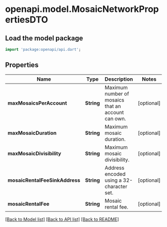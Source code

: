 # openapi.model.MosaicNetworkPropertiesDTO

## Load the model package
```dart
import 'package:openapi/api.dart';
```

## Properties
Name | Type | Description | Notes
------------ | ------------- | ------------- | -------------
**maxMosaicsPerAccount** | **String** | Maximum number of mosaics that an account can own. | [optional] 
**maxMosaicDuration** | **String** | Maximum mosaic duration. | [optional] 
**maxMosaicDivisibility** | **String** | Maximum mosaic divisibility. | [optional] 
**mosaicRentalFeeSinkAddress** | **String** | Address encoded using a 32-character set. | [optional] 
**mosaicRentalFee** | **String** | Mosaic rental fee. | [optional] 

[[Back to Model list]](../README.md#documentation-for-models) [[Back to API list]](../README.md#documentation-for-api-endpoints) [[Back to README]](../README.md)


